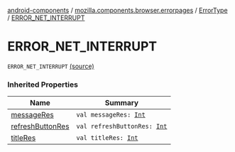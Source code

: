 [android-components](../../index.md) / [mozilla.components.browser.errorpages](../index.md) / [ErrorType](index.md) / [ERROR_NET_INTERRUPT](./-e-r-r-o-r_-n-e-t_-i-n-t-e-r-r-u-p-t.md)

# ERROR_NET_INTERRUPT

`ERROR_NET_INTERRUPT` [(source)](https://github.com/mozilla-mobile/android-components/blob/master/components/browser/errorpages/src/main/java/mozilla/components/browser/errorpages/ErrorPages.kt#L87)

### Inherited Properties

| Name | Summary |
|---|---|
| [messageRes](message-res.md) | `val messageRes: `[`Int`](https://kotlinlang.org/api/latest/jvm/stdlib/kotlin/-int/index.html) |
| [refreshButtonRes](refresh-button-res.md) | `val refreshButtonRes: `[`Int`](https://kotlinlang.org/api/latest/jvm/stdlib/kotlin/-int/index.html) |
| [titleRes](title-res.md) | `val titleRes: `[`Int`](https://kotlinlang.org/api/latest/jvm/stdlib/kotlin/-int/index.html) |
